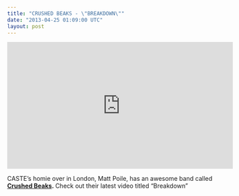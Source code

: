 ```yaml
---
title: "CRUSHED BEAKS - \"BREAKDOWN\""
date: "2013-04-25 01:09:00 UTC"
layout: post
---
```


<p><iframe frameborder="0" height="295" src="http://www.youtube.com/embed/4zVB4_D32Zw" width="524"></iframe></p>
<p>CASTE&#8217;s homie over in London, Matt Poile, has an awesome band called <strong><a href="http://crushedbeaks.tumblr.com/">Crushed Beaks</a>. </strong>Check out their latest video titled &#8220;Breakdown&#8221;<a href="http://crushedbeaks.tumblr.com/"><br/></a></p>
